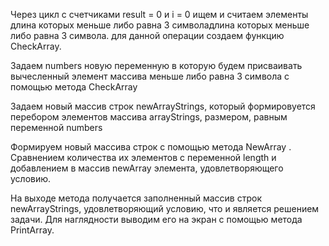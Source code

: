 Через цикл с счетчиками result = 0 и i = 0 ищем и считаем элементы длина которых меньше либо равна 3 символадлина которых меньше либо равна 3 символа. для данной операции создаем функцию CheckArray.

Задаем numbers новую переменную в которую будем присваивать вычесленный элемент массива меньше либо равна 3 символа с помощью метода CheckArray

Задаем новый массив строк newArrayStrings, который формировуется перебором элементов массива arrayStrings, размером, равным переменной numbers

Формируем новый массива строк с помощью метода NewArray . Cравнением количества их элементов с переменной length и добавлением в массив newArray элемента, удовлетворяющего условию.

На выходе метода получается заполненный массив строк newArrayStrings, удовлетворяющий условию, что и является решением задачи. Для наглядности выводим его на экран с помощью метода PrintArray.